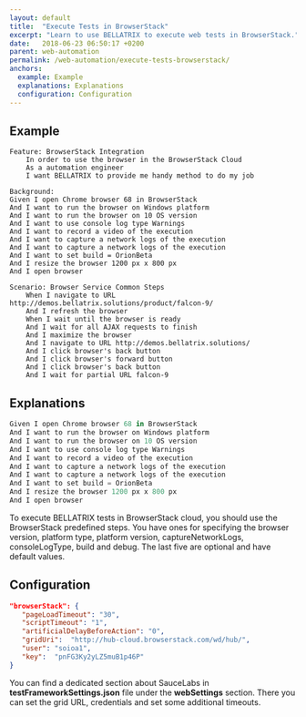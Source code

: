 ```yaml
---
layout: default
title:  "Execute Tests in BrowserStack"
excerpt: "Learn to use BELLATRIX to execute web tests in BrowserStack."
date:   2018-06-23 06:50:17 +0200
parent: web-automation
permalink: /web-automation/execute-tests-browserstack/
anchors:
  example: Example
  explanations: Explanations
  configuration: Configuration
---
```

Example
-------
```
Feature: BrowserStack Integration
	In order to use the browser in the BrowserStack Cloud
	As a automation engineer
	I want BELLATRIX to provide me handy method to do my job

Background: 
Given I open Chrome browser 68 in BrowserStack
And I want to run the browser on Windows platform
And I want to run the browser on 10 OS version
And I want to use console log type Warnings
And I want to record a video of the execution
And I want to capture a network logs of the execution
And I want to capture a network logs of the execution
And I want to set build = OrionBeta
And I resize the browser 1200 px x 800 px
And I open browser

Scenario: Browser Service Common Steps
	When I navigate to URL http://demos.bellatrix.solutions/product/falcon-9/
	And I refresh the browser
	When I wait until the browser is ready
	And I wait for all AJAX requests to finish
	And I maximize the browser
	And I navigate to URL http://demos.bellatrix.solutions/
	And I click browser's back button
	And I click browser's forward button
    And I click browser's back button
	And I wait for partial URL falcon-9
```

Explanations
------------
```csharp
Given I open Chrome browser 68 in BrowserStack
And I want to run the browser on Windows platform
And I want to run the browser on 10 OS version
And I want to use console log type Warnings
And I want to record a video of the execution
And I want to capture a network logs of the execution
And I want to capture a network logs of the execution
And I want to set build = OrionBeta
And I resize the browser 1200 px x 800 px
And I open browser
```
To execute BELLATRIX tests in BrowserStack cloud, you should use the BrowserStack predefined steps. You have ones for specifying the browser version, platform type, platform version, captureNetworkLogs, consoleLogType, build and debug. The last five are optional and have default values.

Configuration
-------------
```json
"browserStack": {
   "pageLoadTimeout": "30",
   "scriptTimeout": "1",
   "artificialDelayBeforeAction": "0",
   "gridUri":  "http://hub-cloud.browserstack.com/wd/hub/",
   "user": "soioa1",
   "key":  "pnFG3Ky2yLZ5muB1p46P"
}
```
You can find a dedicated section about SauceLabs in **testFrameworkSettings.json** file under the **webSettings** section. There you can set the grid URL, credentials and set some additional timeouts.